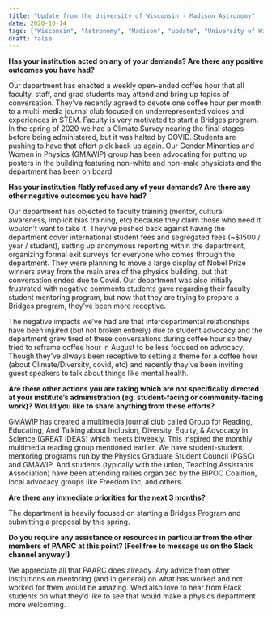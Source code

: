 ```yaml
---
title: "Update from the University of Wisconsin - Madison Astronomy"
date: 2020-10-14
tags: ["Wisconsin", "Astronomy", "Madison", "update", "University of Wisconsin", "UW"]
draft: false
---
```

**Has your institution acted on any of your demands? Are there any positive outcomes you have had?**

Our department has enacted a weekly open-ended coffee hour that all faculty, staff, and grad students may attend and bring up topics of conversation. They’ve recently agreed to devote one coffee hour per month to a multi-media journal club focused on underrepresented voices and experiences in STEM. Faculty is very motivated to start a Bridges program. In the spring of 2020 we had a Climate Survey nearing the final stages before being administered, but it was halted by COVID. Students are pushing to have that effort pick back up again. Our Gender Minorities and Women in Physics (GMAWIP) group has been advocating for putting up posters in the building featuring non-white and non-male physicists and the department has been on board.

**Has your institution flatly refused any of your demands? Are there any other negative outcomes you have had?**

Our department has objected to faculty training (mentor, cultural awareness, implicit bias training, etc) because they claim those who need it wouldn’t want to take it. They’ve pushed back against having the department cover international student fees and segregated fees (~$1500 / year / student), setting up anonymous reporting within the department, organizing formal exit surveys for everyone who comes through the department. They were planning to move a large display of Nobel Prize winners away from the main area of the physics building, but that conversation ended due to Covid.  Our department was also initially frustrated with negative comments students gave regarding their faculty-student mentoring program, but now that they are trying to prepare a Bridges program, they’ve been more receptive.

The negative impacts we’ve had are that interdepartmental relationships have been injured (but not broken entirely) due to student advocacy and the department grew tired of these conversations during coffee hour so they tried to reframe coffee hour in August to be less focused on advocacy. Though they’ve always been receptive to setting a theme for a coffee hour (about Climate/Diversity, covid, etc) and recently they’ve been inviting guest speakers to talk about things like mental health.


**Are there other actions you are taking which are not specifically directed at your institute’s administration (eg. student-facing or community-facing work)? Would you like to share anything from these efforts?**

GMAWIP has created a multimedia journal club called Group for Reading, Educating, And Talking about Inclusion, Diversity, Equity, & Advocacy in Science (GREAT IDEAS) which meets biweekly. This inspired the monthly multimedia reading group mentioned earlier. We have student-student mentoring programs run by the Physics Graduate Student Council (PGSC) and GMAWIP. And students (typically with the union, Teaching Assistants Association) have been attending rallies organized by the BIPOC Coalition, local advocacy groups like Freedom Inc, and others.

**Are there any immediate priorities for the next 3 months?**

The department is heavily focused on starting a Bridges Program and submitting a proposal by this spring.

**Do you require any assistance or resources in particular from the other members of PAARC at this point? (Feel free to message us on the Slack channel anyway!)**

We appreciate all that PAARC does already. Any advice from other institutions on mentoring (and in general) on what has worked and not worked for them would be amazing. We’d also love to hear from Black students on what they’d like to see that would make a physics department more welcoming.

